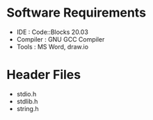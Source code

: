 # Software Requirements

*   IDE : Code::Blocks 20.03
*   Compiler : GNU GCC Compiler
*   Tools : MS Word, draw.io

# Header Files
*   stdio.h
*   stdlib.h
*   string.h
